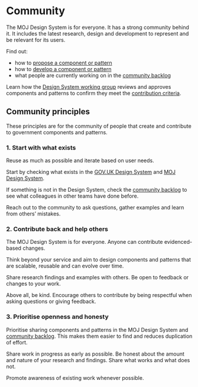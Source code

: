 # Community

The MOJ Design System is for everyone. It has a strong community behind it. It includes the latest research, design and development to represent and be relevant for its users.

Find out:

- how to [propose a component or pattern](/community/propose-a-component-or-pattern)
- how to [develop a component or pattern](/community/develop-a-component-or-pattern)
- what people are currently working on in the [community backlog](/community/backlog)

Learn how the [Design System working group](/community/design-system-working-group) reviews and approves components and patterns to confirm they meet the [contribution criteria](/community/contribution-criteria).

## Community principles

These principles are for the community of people that create and contribute to government components and patterns.

### 1. Start with what exists

Reuse as much as possible and iterate based on user needs.

Start by checking what exists in the [GOV.UK Design System](https://gov.uk/design-system) and [MOJ Design System](/).

If something is not in the Design System, check the [community backlog](/community/backlog/) to see what colleagues in other teams have done before.

Reach out to the community to ask questions, gather examples and learn from others’ mistakes.

### 2. Contribute back and help others

The MOJ Design System is for everyone. Anyone can contribute evidenced-based changes.

Think beyond your service and aim to design components and patterns that are scalable, reusable and can evolve over time.

Share research findings and examples with others. Be open to feedback or changes to your work.

Above all, be kind. Encourage others to contribute by being respectful when asking questions or giving feedback.

### 3. Prioritise openness and honesty

Prioritise sharing components and patterns in the MOJ Design System and [community backlog](/community/backlog/). This makes them easier to find and reduces duplication of effort.

Share work in progress as early as possible. Be honest about the amount and nature of your research and findings. Share what works and what does not.

Promote awareness of existing work whenever possible.